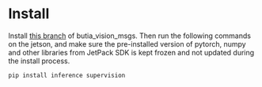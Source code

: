 # Install

Install [this branch](https://github.com/butia-bots/butia_vision_msgs/tree/feature/gpsr-recognition) of butia_vision_msgs. Then run the following commands on the jetson, and make sure the pre-installed version of pytorch, numpy and other libraries from JetPack SDK is kept frozen and not updated during the install process.

```sh
pip install inference supervision
```